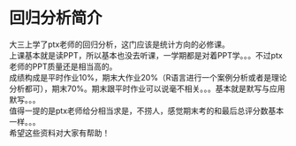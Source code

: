 # 回归分析简介
大三上学了ptx老师的回归分析，这门应该是统计方向的必修课。  
上课基本就是读PPT，所以基本也没去听课，一学期都是对着PPT学。。。不过ptx老师的PPT质量还是相当高的。  
成绩构成是平时作业10%，期末大作业20%（R语言进行一个案例分析或者是理论分析都可），期末70%。期末跟平时作业可以说毫不相关。。。基本就是默写与应用默写。。。  
值得一提的是ptx老师给分相当求是，不捞人，感觉期末考的和最后总评分数基本一样。。。  
希望这些资料对大家有帮助！  
